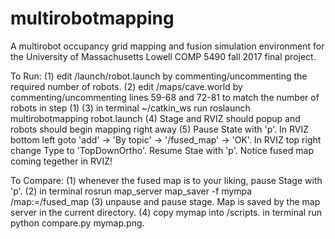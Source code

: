 # multirobotmapping
A multirobot occupancy grid mapping and fusion simulation environment for the University of Massachusetts Lowell COMP 5490 fall 2017 final project. 

To Run:
(1) edit /launch/robot.launch by commenting/uncommenting the required number of robots.
(2) edit /maps/cave.world by commenting/uncommenting lines 59-68 and 72-81 to match the number of robots in step (1)
(3) in terminal ~/catkin_ws run roslaunch multirobotmapping robot.launch
(4) Stage and RVIZ should popup and robots should begin mapping right away
(5) Pause State with 'p'. In RVIZ bottom left goto 'add' -> 'By topic' -> '/fused_map' -> 'OK'. In RVIZ top right change Type to 'TopDownOrtho'. Resume Stae with 'p'. Notice fused map coming tegether in RVIZ!

To Compare:
(1) whenever the fused map is to your liking, pause Stage with 'p'.
(2) in terminal rosrun map_server map_saver -f mympa /map:=/fused_map
(3) unpause and pause stage. Map is saved by the map server in the current directory.
(4) copy mymap into /scripts. in terminal run python compare.py mymap.png.
